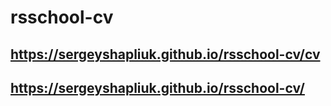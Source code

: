 # rsschool-cv
## https://sergeyshapliuk.github.io/rsschool-cv/cv
## https://sergeyshapliuk.github.io/rsschool-cv/

